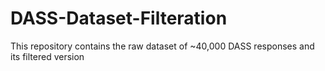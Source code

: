 # DASS-Dataset-Filteration
This repository contains the raw dataset of ~40,000 DASS responses and its filtered version
